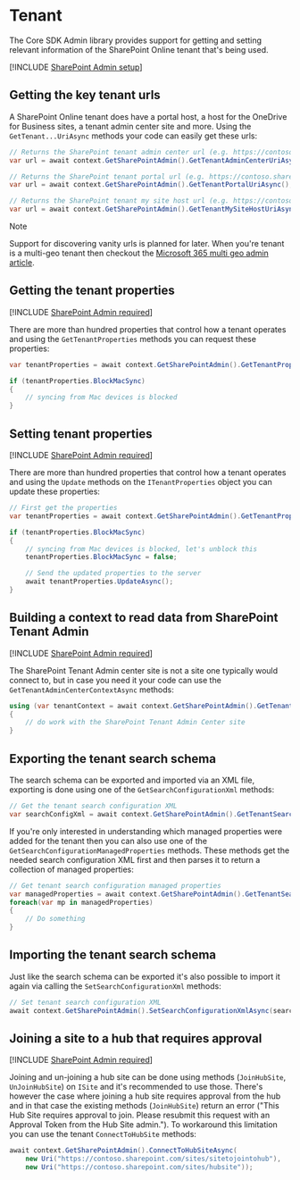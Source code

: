 # Tenant

The Core SDK Admin library provides support for getting and setting relevant information of the SharePoint Online tenant that's being used.

[!INCLUDE [SharePoint Admin setup](fragments/setup-admin-sharepoint.md)]

## Getting the key tenant urls

A SharePoint Online tenant does have a portal host, a host for the OneDrive for Business sites, a tenant admin center site and more. Using the `GetTenant...UriAsync` methods your code can easily get these urls:

```csharp
// Returns the SharePoint tenant admin center url (e.g. https://contoso-admin.sharepoint.com)
var url = await context.GetSharePointAdmin().GetTenantAdminCenterUriAsync();

// Returns the SharePoint tenant portal url (e.g. https://contoso.sharepoint.com)
var url = await context.GetSharePointAdmin().GetTenantPortalUriAsync();

// Returns the SharePoint tenant my site host url (e.g. https://contoso-my.sharepoint.com)
var url = await context.GetSharePointAdmin().GetTenantMySiteHostUriAsync();
```

> [!Note]
> Support for discovering vanity urls is planned for later. When you're tenant is a multi-geo tenant then checkout the [Microsoft 365 multi geo admin article](admin-m365-multigeo.md).

## Getting the tenant properties

[!INCLUDE [SharePoint Admin required](fragments/sharepoint-admin-required.md)]

There are more than hundred properties that control how a tenant operates and using the `GetTenantProperties` methods you can request these properties:

```csharp
var tenantProperties = await context.GetSharePointAdmin().GetTenantPropertiesAsync();

if (tenantProperties.BlockMacSync)
{
    // syncing from Mac devices is blocked
}
```

## Setting tenant properties

[!INCLUDE [SharePoint Admin required](fragments/sharepoint-admin-required.md)]

There are more than hundred properties that control how a tenant operates and using the `Update` methods on the `ITenantProperties` object you can update these properties:

```csharp
// First get the properties
var tenantProperties = await context.GetSharePointAdmin().GetTenantPropertiesAsync();

if (tenantProperties.BlockMacSync)
{
    // syncing from Mac devices is blocked, let's unblock this
    tenantProperties.BlockMacSync = false;

    // Send the updated properties to the server
    await tenantProperties.UpdateAsync();
}
```

## Building a context to read data from SharePoint Tenant Admin

[!INCLUDE [SharePoint Admin required](fragments/sharepoint-admin-required.md)]

The SharePoint Tenant Admin center site is not a site one typically would connect to, but in case you need it your code can use the `GetTenantAdminCenterContextAsync` methods:

```csharp
using (var tenantContext = await context.GetSharePointAdmin().GetTenantAdminCenterContextAsync())
{
    // do work with the SharePoint Tenant Admin Center site
}
```

## Exporting the tenant search schema

The search schema can be exported and imported via an XML file, exporting is done using one of the `GetSearchConfigurationXml` methods:

```csharp
// Get the tenant search configuration XML
var searchConfigXml = await context.GetSharePointAdmin().GetTenantSearchConfigurationXmlAsync();
```

If you're only interested in understanding which managed properties were added for the tenant then you can also use one of the `GetSearchConfigurationManagedProperties` methods. These methods get the needed search configuration XML first and then parses it to return a collection of managed properties:

```csharp
// Get tenant search configuration managed properties
var managedProperties = await context.GetSharePointAdmin().GetTenantSearchConfigurationManagedPropertiesAsync();
foreach(var mp in managedProperties)
{
    // Do something
}
```

## Importing the tenant search schema

Just like the search schema can be exported it's also possible to import it again via calling the `SetSearchConfigurationXml` methods:

```csharp
// Set tenant search configuration XML
await context.GetSharePointAdmin().SetSearchConfigurationXmlAsync(searchConfigXml);
```

## Joining a site to a hub that requires approval

[!INCLUDE [SharePoint Admin required](fragments/sharepoint-admin-required.md)]

Joining and un-joining a hub site can be done using methods (`JoinHubSite`, `UnJoinHubSite`) on `ISite` and it's recommended to use those. There's however the case where joining a hub site requires approval from the hub and in that case the existing methods (`JoinHubSite`) return an error ("This Hub Site requires approval to join. Please resubmit this request with an Approval Token from the Hub Site admin."). To workaround this limitation you can use the tenant `ConnectToHubSite` methods:

```csharp
await context.GetSharePointAdmin().ConnectToHubSiteAsync(
    new Uri("https://contoso.sharepoint.com/sites/sitetojointohub"), 
    new Uri("https://contoso.sharepoint.com/sites/hubsite"));
```
